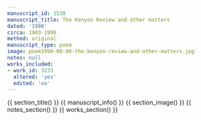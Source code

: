 ```yaml
---
manuscript_id: 1530
manuscript_title: The Kenyon Review and other matters
dated: '1990'
circa: 1983-1990
method: original
manuscript_type: poem
image: poem1990-00-00-the-kenyon-review-and-other-matters.jpg
notes: null
works_included:
- work_id: 3233
  altered: 'yes'
  edited: 'no'
---
```


{{ section_title() }}
{{ manuscript_info() }}
{{ section_image() }}
{{ notes_section() }}
{{ works_section() }}
